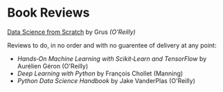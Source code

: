 # Book Reviews

[Data Science from Scratch](./reviews/DataScienceFromScratch.md) by Grus *(O'Reilly)*

Reviews to do, in no order and with no guarentee of delivery at any point:

* _Hands‑On Machine Learning with Scikit‑Learn and TensorFlow_ by Aurélien Géron (O'Reilly)
* _Deep Learning with Python_ by François Chollet (Manning)
* _Python Data Science Handbook_ by Jake VanderPlas (O'Reilly)
